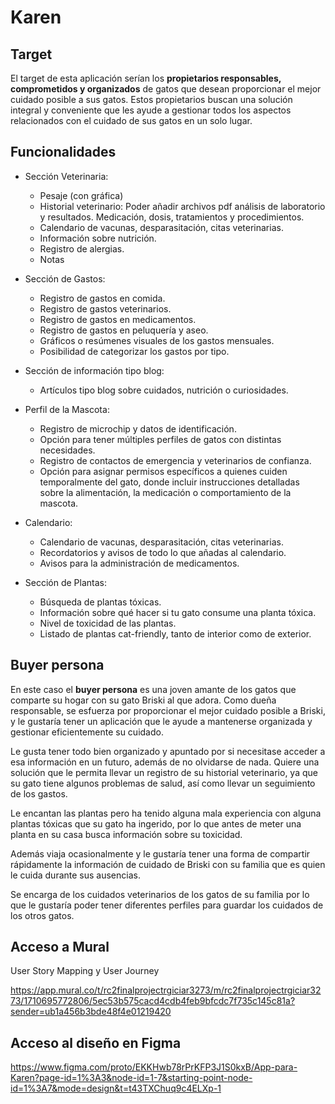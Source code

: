 # Karen

## Target
El target de esta aplicación serían los **propietarios responsables, comprometidos y organizados** de gatos que desean proporcionar el mejor cuidado posible a sus gatos. Estos propietarios buscan una solución integral y conveniente que les ayude a gestionar todos los aspectos relacionados con el cuidado de sus gatos en un solo lugar.


## Funcionalidades

* Sección Veterinaria:
    - Pesaje (con gráfica)
    - Historial veterinario: Poder añadir archivos pdf análisis de laboratorio y resultados. Medicación, dosis, tratamientos y procedimientos.  
    - Calendario de vacunas, desparasitación, citas veterinarias.
    - Información sobre nutrición.
    - Registro de alergias.
    - Notas

* Sección de Gastos:
    - Registro de gastos en comida.
    - Registro de gastos veterinarios.
    - Registro de gastos en medicamentos.
    - Registro de gastos en peluquería y aseo.
    - Gráficos o resúmenes visuales de los gastos mensuales.
    - Posibilidad de categorizar los gastos por tipo.

* Sección de información tipo blog:
    - Artículos tipo blog sobre cuidados, nutrición o curiosidades.

* Perfil de la Mascota:
    - Registro de microchip y datos de identificación.
    - Opción para tener múltiples perfiles de gatos con distintas necesidades.
    - Registro de contactos de emergencia y veterinarios de confianza.
    - Opción para asignar permisos específicos a quienes cuiden temporalmente del gato, donde incluir instrucciones detalladas sobre la alimentación, la medicación o comportamiento de la mascota.

* Calendario:
    - Calendario de vacunas, desparasitación, citas veterinarias.
    - Recordatorios y avisos de todo lo que añadas al calendario.
    - Avisos para la administración de medicamentos.

* Sección de Plantas:
    - Búsqueda de plantas tóxicas.
    - Información sobre qué hacer si tu gato consume una planta tóxica.
    - Nivel de toxicidad de las plantas.
    - Listado de plantas cat-friendly, tanto de interior como de exterior.

## Buyer persona

En este caso el **buyer persona** es una joven amante de los gatos que comparte su hogar con su gato Briski al que adora. Como dueña responsable, se esfuerza por proporcionar el mejor cuidado posible a Briski, y le gustaría tener un aplicación que le ayude a mantenerse organizada y gestionar eficientemente su cuidado. 

Le gusta tener todo bien organizado y apuntado por si necesitase acceder a esa información en un futuro, además de no olvidarse de nada. Quiere una solución que le permita llevar un registro de su historial veterinario, ya que su gato tiene algunos problemas de salud, así como llevar un seguimiento de los gastos.

Le encantan las plantas pero ha tenido alguna mala experiencia con alguna plantas tóxicas que su gato ha ingerido, por lo que antes de meter una planta en su casa busca información sobre su toxicidad.

Además viaja ocasionalmente y le gustaría tener una forma de compartir rápidamente la información de cuidado de Briski con su familia que es quien le cuida durante sus ausencias.

Se encarga de los cuidados veterinarios de los gatos de su familia por lo que le gustaría poder tener diferentes perfiles para guardar los cuidados de los otros gatos.

## Acceso a Mural

User Story Mapping y User Journey

https://app.mural.co/t/rc2finalprojectrgiciar3273/m/rc2finalprojectrgiciar3273/1710695772806/5ec53b575cacd4cdb4feb9bfcdc7f735c145c81a?sender=ub1a456b3bde48f4e01219420


## Acceso al diseño en Figma

https://www.figma.com/proto/EKKHwb78rPrKFP3J1S0kxB/App-para-Karen?page-id=1%3A3&node-id=1-7&starting-point-node-id=1%3A7&mode=design&t=t43TXChuq9c4ELXp-1